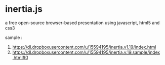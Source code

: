 inertia.js
==========

a free open-source browser-based presentation using javascript, html5 and css3

sample : 
1. https://dl.dropboxusercontent.com/u/15594195/inertia.v1.19/index.html
2. https://dl.dropboxusercontent.com/u/15594195/inertia.v.19.sample/index.html#0
